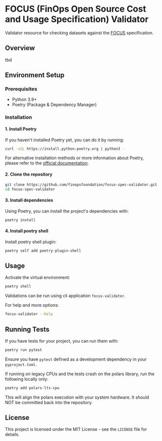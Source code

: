 # FOCUS (FinOps Open Source Cost and Usage Specification) Validator

Validator resource for checking datasets against the [FOCUS](https://focus.finops.org) specification.

## Overview

tbd

## Environment Setup

### Prerequisites

- Python 3.9+
- Poetry (Package & Dependency Manager)

### Installation

#### 1. Install Poetry

If you haven't installed Poetry yet, you can do it by running:

```bash
curl -sSL https://install.python-poetry.org | python3 -
```

For alternative installation methods or more information about Poetry, please refer to
the [official documentation](https://python-poetry.org/docs/).

#### 2. Clone the repository

```bash
git clone https://github.com/finopsfoundation/focus-spec-validator.git
cd focus-spec-validator
```

#### 3. Install dependencies

Using Poetry, you can install the project's dependencies with:

```bash
poetry install
```
#### 4. Install poetry shell

Install poetry shell plugin:

```bash
poetry self add poetry-plugin-shell
```

## Usage

Activate the virtual environment:

```bash
poetry shell
```

Validations can be run using cli application `focus-validator`.

For help and more options:

```bash
focus-validator --help
```

## Running Tests

If you have tests for your project, you can run them with:

```bash
poetry run pytest
```

Ensure you have `pytest` defined as a development dependency in your `pyproject.toml`.

If running on legacy CPUs and the tests crash on the polars library, run the following locally only:

```bash
poetry add polars-lts-cpu
```

This will align the polars execution with your system hardware. It should NOT be committed back into the repository.

## License

This project is licensed under the MIT License - see the `LICENSE` file for details.
